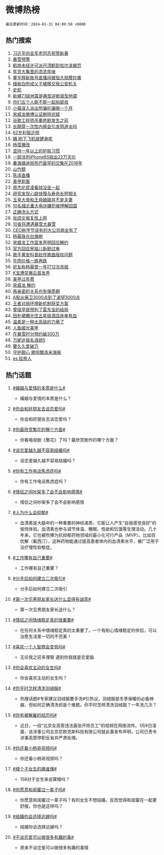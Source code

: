 # 微博热榜

`最后更新时间：2024-01-31 04:09:50 +0800`

## 热门搜索

1. [习近平向全军老同志祝贺新春](https://m.weibo.cn/search?containerid=100103type%3D1%26t%3D10%26q%3D%23%E4%B9%A0%E8%BF%91%E5%B9%B3%E5%90%91%E5%85%A8%E5%86%9B%E8%80%81%E5%90%8C%E5%BF%97%E7%A5%9D%E8%B4%BA%E6%96%B0%E6%98%A5%23&stream_entry_id=51&isnewpage=1&extparam=seat%3D1%26q%3D%2523%25E4%25B9%25A0%25E8%25BF%2591%25E5%25B9%25B3%25E5%2590%2591%25E5%2585%25A8%25E5%2586%259B%25E8%2580%2581%25E5%2590%258C%25E5%25BF%2597%25E7%25A5%259D%25E8%25B4%25BA%25E6%2596%25B0%25E6%2598%25A5%2523%26dgr%3D0%26cate%3D10103%26stream_entry_id%3D51%26filter_type%3Drealtimehot%26pos%3D0%26c_type%3D51%26display_time%3D1706645388%26pre_seqid%3D170664538885601406205)
1. [暴雪预警](https://m.weibo.cn/search?containerid=100103type%3D1%26t%3D10%26q%3D%E6%9A%B4%E9%9B%AA%E9%A2%84%E8%AD%A6&stream_entry_id=31&isnewpage=1&extparam=seat%3D1%26filter_type%3Drealtimehot%26lcate%3D5001%26stream_entry_id%3D31%26c_type%3D31%26q%3D%25E6%259A%25B4%25E9%259B%25AA%25E9%25A2%2584%25E8%25AD%25A6%26dgr%3D0%26cate%3D5001%26band_rank%3D1%26pos%3D0%26flag%3D2%26realpos%3D1%26display_time%3D1706645388%26pre_seqid%3D170664538885601406205)
1. [鹤岗未经许可派丹顶鹤到哈尔滨被罚](https://m.weibo.cn/search?containerid=100103type%3D1%26t%3D10%26q%3D%23%E9%B9%A4%E5%B2%97%E6%9C%AA%E7%BB%8F%E8%AE%B8%E5%8F%AF%E6%B4%BE%E4%B8%B9%E9%A1%B6%E9%B9%A4%E5%88%B0%E5%93%88%E5%B0%94%E6%BB%A8%E8%A2%AB%E7%BD%9A%23&stream_entry_id=31&isnewpage=1&extparam=seat%3D1%26filter_type%3Drealtimehot%26lcate%3D5001%26stream_entry_id%3D31%26c_type%3D31%26q%3D%2523%25E9%25B9%25A4%25E5%25B2%2597%25E6%259C%25AA%25E7%25BB%258F%25E8%25AE%25B8%25E5%258F%25AF%25E6%25B4%25BE%25E4%25B8%25B9%25E9%25A1%25B6%25E9%25B9%25A4%25E5%2588%25B0%25E5%2593%2588%25E5%25B0%2594%25E6%25BB%25A8%25E8%25A2%25AB%25E7%25BD%259A%2523%26dgr%3D0%26cate%3D5001%26band_rank%3D2%26pos%3D1%26flag%3D2%26realpos%3D2%26display_time%3D1706645388%26pre_seqid%3D170664538885601406205)
1. [年货大集里的浓浓年味](https://m.weibo.cn/search?containerid=100103type%3D1%26t%3D10%26q%3D%23%E5%B9%B4%E8%B4%A7%E5%A4%A7%E9%9B%86%E9%87%8C%E7%9A%84%E6%B5%93%E6%B5%93%E5%B9%B4%E5%91%B3%23&stream_entry_id=31&isnewpage=1&extparam=seat%3D1%26filter_type%3Drealtimehot%26lcate%3D5001%26stream_entry_id%3D31%26c_type%3D31%26q%3D%2523%25E5%25B9%25B4%25E8%25B4%25A7%25E5%25A4%25A7%25E9%259B%2586%25E9%2587%258C%25E7%259A%2584%25E6%25B5%2593%25E6%25B5%2593%25E5%25B9%25B4%25E5%2591%25B3%2523%26dgr%3D0%26cate%3D5001%26band_rank%3D3%26pos%3D2%26flag%3D0%26realpos%3D3%26display_time%3D1706645388%26pre_seqid%3D170664538885601406205)
1. [董宇辉新账号直播间被指大规模抄袭](https://m.weibo.cn/search?containerid=100103type%3D1%26t%3D10%26q%3D%23%E8%91%A3%E5%AE%87%E8%BE%89%E6%96%B0%E8%B4%A6%E5%8F%B7%E7%9B%B4%E6%92%AD%E9%97%B4%E8%A2%AB%E6%8C%87%E5%A4%A7%E8%A7%84%E6%A8%A1%E6%8A%84%E8%A2%AD%23&stream_entry_id=31&isnewpage=1&extparam=seat%3D1%26filter_type%3Drealtimehot%26lcate%3D5001%26stream_entry_id%3D31%26c_type%3D31%26q%3D%2523%25E8%2591%25A3%25E5%25AE%2587%25E8%25BE%2589%25E6%2596%25B0%25E8%25B4%25A6%25E5%258F%25B7%25E7%259B%25B4%25E6%2592%25AD%25E9%2597%25B4%25E8%25A2%25AB%25E6%258C%2587%25E5%25A4%25A7%25E8%25A7%2584%25E6%25A8%25A1%25E6%258A%2584%25E8%25A2%25AD%2523%26dgr%3D0%26cate%3D5001%26band_rank%3D4%26pos%3D3%26flag%3D2%26realpos%3D4%26display_time%3D1706645388%26pre_seqid%3D170664538885601406205)
1. [缅甸白所成父子被移交我公安机关](https://m.weibo.cn/search?containerid=100103type%3D1%26t%3D10%26q%3D%23%E7%BC%85%E7%94%B8%E7%99%BD%E6%89%80%E6%88%90%E7%88%B6%E5%AD%90%E8%A2%AB%E7%A7%BB%E4%BA%A4%E6%88%91%E5%85%AC%E5%AE%89%E6%9C%BA%E5%85%B3%23&stream_entry_id=31&isnewpage=1&extparam=seat%3D1%26filter_type%3Drealtimehot%26lcate%3D5001%26stream_entry_id%3D31%26c_type%3D31%26q%3D%2523%25E7%25BC%2585%25E7%2594%25B8%25E7%2599%25BD%25E6%2589%2580%25E6%2588%2590%25E7%2588%25B6%25E5%25AD%2590%25E8%25A2%25AB%25E7%25A7%25BB%25E4%25BA%25A4%25E6%2588%2591%25E5%2585%25AC%25E5%25AE%2589%25E6%259C%25BA%25E5%2585%25B3%2523%26dgr%3D0%26cate%3D5001%26band_rank%3D5%26pos%3D4%26flag%3D0%26realpos%3D5%26display_time%3D1706645388%26pre_seqid%3D170664538885601406205)
1. [史航](https://m.weibo.cn/search?containerid=100103type%3D1%26t%3D10%26q%3D%E5%8F%B2%E8%88%AA&stream_entry_id=31&isnewpage=1&extparam=seat%3D1%26filter_type%3Drealtimehot%26lcate%3D5001%26stream_entry_id%3D31%26c_type%3D31%26q%3D%25E5%258F%25B2%25E8%2588%25AA%26dgr%3D0%26cate%3D5001%26band_rank%3D6%26pos%3D5%26flag%3D2%26realpos%3D6%26display_time%3D1706645388%26pre_seqid%3D170664538885601406205)
1. [新疆7.1级地震是典型逆断层型地震](https://m.weibo.cn/search?containerid=100103type%3D1%26t%3D10%26q%3D%23%E6%96%B0%E7%96%867.1%E7%BA%A7%E5%9C%B0%E9%9C%87%E6%98%AF%E5%85%B8%E5%9E%8B%E9%80%86%E6%96%AD%E5%B1%82%E5%9E%8B%E5%9C%B0%E9%9C%87%23&stream_entry_id=31&isnewpage=1&extparam=seat%3D1%26filter_type%3Drealtimehot%26lcate%3D5001%26stream_entry_id%3D31%26c_type%3D31%26q%3D%2523%25E6%2596%25B0%25E7%2596%25867.1%25E7%25BA%25A7%25E5%259C%25B0%25E9%259C%2587%25E6%2598%25AF%25E5%2585%25B8%25E5%259E%258B%25E9%2580%2586%25E6%2596%25AD%25E5%25B1%2582%25E5%259E%258B%25E5%259C%25B0%25E9%259C%2587%2523%26dgr%3D0%26cate%3D5001%26band_rank%3D7%26pos%3D6%26flag%3D2%26realpos%3D7%26display_time%3D1706645388%26pre_seqid%3D170664538885601406205)
1. [你们五个人能不能一起拍部戏](https://m.weibo.cn/search?containerid=100103type%3D1%26t%3D10%26q%3D%E4%BD%A0%E4%BB%AC%E4%BA%94%E4%B8%AA%E4%BA%BA%E8%83%BD%E4%B8%8D%E8%83%BD%E4%B8%80%E8%B5%B7%E6%8B%8D%E9%83%A8%E6%88%8F&stream_entry_id=31&isnewpage=1&extparam=seat%3D1%26filter_type%3Drealtimehot%26lcate%3D5001%26stream_entry_id%3D31%26c_type%3D31%26q%3D%25E4%25BD%25A0%25E4%25BB%25AC%25E4%25BA%2594%25E4%25B8%25AA%25E4%25BA%25BA%25E8%2583%25BD%25E4%25B8%258D%25E8%2583%25BD%25E4%25B8%2580%25E8%25B5%25B7%25E6%258B%258D%25E9%2583%25A8%25E6%2588%258F%26dgr%3D0%26cate%3D5001%26band_rank%3D8%26pos%3D7%26flag%3D2%26realpos%3D8%26display_time%3D1706645388%26pre_seqid%3D170664538885601406205)
1. [小猫误入派出所骗吃骗喝一个月](https://m.weibo.cn/search?containerid=100103type%3D1%26t%3D10%26q%3D%23%E5%B0%8F%E7%8C%AB%E8%AF%AF%E5%85%A5%E6%B4%BE%E5%87%BA%E6%89%80%E9%AA%97%E5%90%83%E9%AA%97%E5%96%9D%E4%B8%80%E4%B8%AA%E6%9C%88%23&stream_entry_id=31&isnewpage=1&extparam=seat%3D1%26filter_type%3Drealtimehot%26lcate%3D5001%26stream_entry_id%3D31%26c_type%3D31%26q%3D%2523%25E5%25B0%258F%25E7%258C%25AB%25E8%25AF%25AF%25E5%2585%25A5%25E6%25B4%25BE%25E5%2587%25BA%25E6%2589%2580%25E9%25AA%2597%25E5%2590%2583%25E9%25AA%2597%25E5%2596%259D%25E4%25B8%2580%25E4%25B8%25AA%25E6%259C%2588%2523%26dgr%3D0%26cate%3D5001%26band_rank%3D9%26pos%3D8%26flag%3D32768%26realpos%3D9%26display_time%3D1706645388%26pre_seqid%3D170664538885601406205)
1. [宋威龙微博认证删除欢娱](https://m.weibo.cn/search?containerid=100103type%3D1%26t%3D10%26q%3D%23%E5%AE%8B%E5%A8%81%E9%BE%99%E5%BE%AE%E5%8D%9A%E8%AE%A4%E8%AF%81%E5%88%A0%E9%99%A4%E6%AC%A2%E5%A8%B1%23&stream_entry_id=31&isnewpage=1&extparam=seat%3D1%26filter_type%3Drealtimehot%26lcate%3D5001%26stream_entry_id%3D31%26c_type%3D31%26q%3D%2523%25E5%25AE%258B%25E5%25A8%2581%25E9%25BE%2599%25E5%25BE%25AE%25E5%258D%259A%25E8%25AE%25A4%25E8%25AF%2581%25E5%2588%25A0%25E9%2599%25A4%25E6%25AC%25A2%25E5%25A8%25B1%2523%26dgr%3D0%26cate%3D5001%26band_rank%3D10%26pos%3D9%26flag%3D2%26realpos%3D10%26display_time%3D1706645388%26pre_seqid%3D170664538885601406205)
1. [谷歌工程师杀妻悲剧发生之前](https://m.weibo.cn/search?containerid=100103type%3D1%26t%3D10%26q%3D%23%E8%B0%B7%E6%AD%8C%E5%B7%A5%E7%A8%8B%E5%B8%88%E6%9D%80%E5%A6%BB%E6%82%B2%E5%89%A7%E5%8F%91%E7%94%9F%E4%B9%8B%E5%89%8D%23&stream_entry_id=31&isnewpage=1&extparam=seat%3D1%26filter_type%3Drealtimehot%26lcate%3D5001%26stream_entry_id%3D31%26c_type%3D31%26q%3D%2523%25E8%25B0%25B7%25E6%25AD%258C%25E5%25B7%25A5%25E7%25A8%258B%25E5%25B8%2588%25E6%259D%2580%25E5%25A6%25BB%25E6%2582%25B2%25E5%2589%25A7%25E5%258F%2591%25E7%2594%259F%25E4%25B9%258B%25E5%2589%258D%2523%26dgr%3D0%26cate%3D5001%26band_rank%3D11%26pos%3D10%26flag%3D2%26realpos%3D11%26display_time%3D1706645388%26pre_seqid%3D170664538885601406205)
1. [长期穿一次性内裤会引发阴道炎吗](https://m.weibo.cn/search?containerid=100103type%3D1%26t%3D10%26q%3D%23%E9%95%BF%E6%9C%9F%E7%A9%BF%E4%B8%80%E6%AC%A1%E6%80%A7%E5%86%85%E8%A3%A4%E4%BC%9A%E5%BC%95%E5%8F%91%E9%98%B4%E9%81%93%E7%82%8E%E5%90%97%23&stream_entry_id=31&isnewpage=1&extparam=seat%3D1%26filter_type%3Drealtimehot%26lcate%3D5001%26stream_entry_id%3D31%26c_type%3D31%26q%3D%2523%25E9%2595%25BF%25E6%259C%259F%25E7%25A9%25BF%25E4%25B8%2580%25E6%25AC%25A1%25E6%2580%25A7%25E5%2586%2585%25E8%25A3%25A4%25E4%25BC%259A%25E5%25BC%2595%25E5%258F%2591%25E9%2598%25B4%25E9%2581%2593%25E7%2582%258E%25E5%2590%2597%2523%26dgr%3D0%26cate%3D5001%26band_rank%3D12%26pos%3D11%26flag%3D2%26realpos%3D12%26display_time%3D1706645388%26pre_seqid%3D170664538885601406205)
1. [62岁利智近照](https://m.weibo.cn/search?containerid=100103type%3D1%26t%3D10%26q%3D%2362%E5%B2%81%E5%88%A9%E6%99%BA%E8%BF%91%E7%85%A7%23&stream_entry_id=31&isnewpage=1&extparam=seat%3D1%26filter_type%3Drealtimehot%26lcate%3D5001%26stream_entry_id%3D31%26c_type%3D31%26q%3D%252362%25E5%25B2%2581%25E5%2588%25A9%25E6%2599%25BA%25E8%25BF%2591%25E7%2585%25A7%2523%26dgr%3D0%26cate%3D5001%26band_rank%3D13%26pos%3D12%26flag%3D2%26realpos%3D13%26display_time%3D1706645388%26pre_seqid%3D170664538885601406205)
1. [姨 刚下飞机就健身呢](https://m.weibo.cn/search?containerid=100103type%3D1%26t%3D10%26q%3D%E5%A7%A8+%E5%88%9A%E4%B8%8B%E9%A3%9E%E6%9C%BA%E5%B0%B1%E5%81%A5%E8%BA%AB%E5%91%A2&stream_entry_id=31&isnewpage=1&extparam=seat%3D1%26filter_type%3Drealtimehot%26lcate%3D5001%26stream_entry_id%3D31%26c_type%3D31%26q%3D%25E5%25A7%25A8%2520%25E5%2588%259A%25E4%25B8%258B%25E9%25A3%259E%25E6%259C%25BA%25E5%25B0%25B1%25E5%2581%25A5%25E8%25BA%25AB%25E5%2591%25A2%26dgr%3D0%26cate%3D5001%26band_rank%3D14%26pos%3D13%26flag%3D2%26realpos%3D14%26display_time%3D1706645388%26pre_seqid%3D170664538885601406205)
1. [杨雪爆改](https://m.weibo.cn/search?containerid=100103type%3D1%26t%3D10%26q%3D%23%E6%9D%A8%E9%9B%AA%E7%88%86%E6%94%B9%23&stream_entry_id=31&isnewpage=1&extparam=seat%3D1%26filter_type%3Drealtimehot%26lcate%3D5001%26stream_entry_id%3D31%26c_type%3D31%26q%3D%2523%25E6%259D%25A8%25E9%259B%25AA%25E7%2588%2586%25E6%2594%25B9%2523%26dgr%3D0%26cate%3D5001%26band_rank%3D15%26pos%3D14%26flag%3D2%26realpos%3D15%26display_time%3D1706645388%26pre_seqid%3D170664538885601406205)
1. [坚持一年以上的护肤习惯](https://m.weibo.cn/search?containerid=100103type%3D1%26t%3D10%26q%3D%23%E5%9D%9A%E6%8C%81%E4%B8%80%E5%B9%B4%E4%BB%A5%E4%B8%8A%E7%9A%84%E6%8A%A4%E8%82%A4%E4%B9%A0%E6%83%AF%23&stream_entry_id=31&isnewpage=1&extparam=seat%3D1%26filter_type%3Drealtimehot%26lcate%3D5001%26stream_entry_id%3D31%26c_type%3D31%26q%3D%2523%25E5%259D%259A%25E6%258C%2581%25E4%25B8%2580%25E5%25B9%25B4%25E4%25BB%25A5%25E4%25B8%258A%25E7%259A%2584%25E6%258A%25A4%25E8%2582%25A4%25E4%25B9%25A0%25E6%2583%25AF%2523%26dgr%3D0%26cate%3D5001%26band_rank%3D16%26pos%3D15%26flag%3D2%26realpos%3D16%26display_time%3D1706645388%26pre_seqid%3D170664538885601406205)
1. [一部涉刑iPhone6S拍出22万天价](https://m.weibo.cn/search?containerid=100103type%3D1%26t%3D10%26q%3D%23%E4%B8%80%E9%83%A8%E6%B6%89%E5%88%91iPhone6S%E6%8B%8D%E5%87%BA22%E4%B8%87%E5%A4%A9%E4%BB%B7%23&stream_entry_id=31&isnewpage=1&extparam=seat%3D1%26filter_type%3Drealtimehot%26lcate%3D5001%26stream_entry_id%3D31%26c_type%3D31%26q%3D%2523%25E4%25B8%2580%25E9%2583%25A8%25E6%25B6%2589%25E5%2588%2591iPhone6S%25E6%258B%258D%25E5%2587%25BA22%25E4%25B8%2587%25E5%25A4%25A9%25E4%25BB%25B7%2523%26dgr%3D0%26cate%3D5001%26band_rank%3D17%26pos%3D16%26flag%3D0%26realpos%3D17%26display_time%3D1706645388%26pre_seqid%3D170664538885601406205)
1. [秦海璐迪丽热巴最早的交集在2018年](https://m.weibo.cn/search?containerid=100103type%3D1%26t%3D10%26q%3D%23%E7%A7%A6%E6%B5%B7%E7%92%90%E8%BF%AA%E4%B8%BD%E7%83%AD%E5%B7%B4%E6%9C%80%E6%97%A9%E7%9A%84%E4%BA%A4%E9%9B%86%E5%9C%A82018%E5%B9%B4%23&stream_entry_id=31&isnewpage=1&extparam=seat%3D1%26filter_type%3Drealtimehot%26lcate%3D5001%26stream_entry_id%3D31%26c_type%3D31%26q%3D%2523%25E7%25A7%25A6%25E6%25B5%25B7%25E7%2592%2590%25E8%25BF%25AA%25E4%25B8%25BD%25E7%2583%25AD%25E5%25B7%25B4%25E6%259C%2580%25E6%2597%25A9%25E7%259A%2584%25E4%25BA%25A4%25E9%259B%2586%25E5%259C%25A82018%25E5%25B9%25B4%2523%26dgr%3D0%26cate%3D5001%26band_rank%3D18%26pos%3D17%26flag%3D0%26realpos%3D18%26display_time%3D1706645388%26pre_seqid%3D170664538885601406205)
1. [山竹醇](https://m.weibo.cn/search?containerid=100103type%3D1%26t%3D10%26q%3D%E5%B1%B1%E7%AB%B9%E9%86%87&stream_entry_id=31&isnewpage=1&extparam=seat%3D1%26filter_type%3Drealtimehot%26lcate%3D5001%26stream_entry_id%3D31%26c_type%3D31%26q%3D%25E5%25B1%25B1%25E7%25AB%25B9%25E9%2586%2587%26dgr%3D0%26cate%3D5001%26band_rank%3D19%26pos%3D18%26flag%3D0%26realpos%3D19%26display_time%3D1706645388%26pre_seqid%3D170664538885601406205)
1. [陈泽直播](https://m.weibo.cn/search?containerid=100103type%3D1%26t%3D10%26q%3D%E9%99%88%E6%B3%BD%E7%9B%B4%E6%92%AD&stream_entry_id=31&isnewpage=1&extparam=seat%3D1%26filter_type%3Drealtimehot%26lcate%3D5001%26stream_entry_id%3D31%26c_type%3D31%26q%3D%25E9%2599%2588%25E6%25B3%25BD%25E7%259B%25B4%25E6%2592%25AD%26dgr%3D0%26cate%3D5001%26band_rank%3D20%26pos%3D19%26flag%3D0%26realpos%3D20%26display_time%3D1706645388%26pre_seqid%3D170664538885601406205)
1. [美甲刺客](https://m.weibo.cn/search?containerid=100103type%3D1%26t%3D10%26q%3D%E7%BE%8E%E7%94%B2%E5%88%BA%E5%AE%A2&stream_entry_id=31&isnewpage=1&extparam=seat%3D1%26filter_type%3Drealtimehot%26lcate%3D5001%26stream_entry_id%3D31%26c_type%3D31%26q%3D%25E7%25BE%258E%25E7%2594%25B2%25E5%2588%25BA%25E5%25AE%25A2%26dgr%3D0%26cate%3D5001%26band_rank%3D21%26pos%3D20%26flag%3D0%26realpos%3D21%26display_time%3D1706645388%26pre_seqid%3D170664538885601406205)
1. [周杰伦昆凌看球没坐一起](https://m.weibo.cn/search?containerid=100103type%3D1%26t%3D10%26q%3D%23%E5%91%A8%E6%9D%B0%E4%BC%A6%E6%98%86%E5%87%8C%E7%9C%8B%E7%90%83%E6%B2%A1%E5%9D%90%E4%B8%80%E8%B5%B7%23&stream_entry_id=31&isnewpage=1&extparam=seat%3D1%26filter_type%3Drealtimehot%26lcate%3D5001%26stream_entry_id%3D31%26c_type%3D31%26q%3D%2523%25E5%2591%25A8%25E6%259D%25B0%25E4%25BC%25A6%25E6%2598%2586%25E5%2587%258C%25E7%259C%258B%25E7%2590%2583%25E6%25B2%25A1%25E5%259D%2590%25E4%25B8%2580%25E8%25B5%25B7%2523%26dgr%3D0%26cate%3D5001%26band_rank%3D22%26pos%3D21%26flag%3D2%26realpos%3D22%26display_time%3D1706645388%26pre_seqid%3D170664538885601406205)
1. [研究发现心跳快慢与寿命长短相关](https://m.weibo.cn/search?containerid=100103type%3D1%26t%3D10%26q%3D%23%E7%A0%94%E7%A9%B6%E5%8F%91%E7%8E%B0%E5%BF%83%E8%B7%B3%E5%BF%AB%E6%85%A2%E4%B8%8E%E5%AF%BF%E5%91%BD%E9%95%BF%E7%9F%AD%E7%9B%B8%E5%85%B3%23&stream_entry_id=31&isnewpage=1&extparam=seat%3D1%26filter_type%3Drealtimehot%26lcate%3D5001%26stream_entry_id%3D31%26c_type%3D31%26q%3D%2523%25E7%25A0%2594%25E7%25A9%25B6%25E5%258F%2591%25E7%258E%25B0%25E5%25BF%2583%25E8%25B7%25B3%25E5%25BF%25AB%25E6%2585%25A2%25E4%25B8%258E%25E5%25AF%25BF%25E5%2591%25BD%25E9%2595%25BF%25E7%259F%25AD%25E7%259B%25B8%25E5%2585%25B3%2523%26dgr%3D0%26cate%3D5001%26band_rank%3D23%26pos%3D22%26flag%3D0%26realpos%3D23%26display_time%3D1706645388%26pre_seqid%3D170664538885601406205)
1. [玉皇大帝和王母娘娘并不是夫妻](https://m.weibo.cn/search?containerid=100103type%3D1%26t%3D10%26q%3D%E7%8E%89%E7%9A%87%E5%A4%A7%E5%B8%9D%E5%92%8C%E7%8E%8B%E6%AF%8D%E5%A8%98%E5%A8%98%E5%B9%B6%E4%B8%8D%E6%98%AF%E5%A4%AB%E5%A6%BB&stream_entry_id=31&isnewpage=1&extparam=seat%3D1%26filter_type%3Drealtimehot%26lcate%3D5001%26stream_entry_id%3D31%26c_type%3D31%26q%3D%25E7%258E%2589%25E7%259A%2587%25E5%25A4%25A7%25E5%25B8%259D%25E5%2592%258C%25E7%258E%258B%25E6%25AF%258D%25E5%25A8%2598%25E5%25A8%2598%25E5%25B9%25B6%25E4%25B8%258D%25E6%2598%25AF%25E5%25A4%25AB%25E5%25A6%25BB%26dgr%3D0%26cate%3D5001%26band_rank%3D24%26pos%3D23%26flag%3D0%26realpos%3D24%26display_time%3D1706645388%26pre_seqid%3D170664538885601406205)
1. [10名缅北重大电诈嫌犯被押解回国](https://m.weibo.cn/search?containerid=100103type%3D1%26t%3D10%26q%3D%2310%E5%90%8D%E7%BC%85%E5%8C%97%E9%87%8D%E5%A4%A7%E7%94%B5%E8%AF%88%E5%AB%8C%E7%8A%AF%E8%A2%AB%E6%8A%BC%E8%A7%A3%E5%9B%9E%E5%9B%BD%23&stream_entry_id=31&isnewpage=1&extparam=seat%3D1%26filter_type%3Drealtimehot%26lcate%3D5001%26stream_entry_id%3D31%26c_type%3D31%26q%3D%252310%25E5%2590%258D%25E7%25BC%2585%25E5%258C%2597%25E9%2587%258D%25E5%25A4%25A7%25E7%2594%25B5%25E8%25AF%2588%25E5%25AB%258C%25E7%258A%25AF%25E8%25A2%25AB%25E6%258A%25BC%25E8%25A7%25A3%25E5%259B%259E%25E5%259B%25BD%2523%26dgr%3D0%26cate%3D5001%26band_rank%3D25%26pos%3D24%26flag%3D0%26realpos%3D25%26display_time%3D1706645388%26pre_seqid%3D170664538885601406205)
1. [正确洗头方式](https://m.weibo.cn/search?containerid=100103type%3D1%26t%3D10%26q%3D%23%E6%AD%A3%E7%A1%AE%E6%B4%97%E5%A4%B4%E6%96%B9%E5%BC%8F%23&stream_entry_id=31&isnewpage=1&extparam=seat%3D1%26filter_type%3Drealtimehot%26lcate%3D5001%26stream_entry_id%3D31%26c_type%3D31%26q%3D%2523%25E6%25AD%25A3%25E7%25A1%25AE%25E6%25B4%2597%25E5%25A4%25B4%25E6%2596%25B9%25E5%25BC%258F%2523%26dgr%3D0%26cate%3D5001%26band_rank%3D26%26pos%3D25%26flag%3D0%26realpos%3D26%26display_time%3D1706645388%26pre_seqid%3D170664538885601406205)
1. [张颂文报复性上网](https://m.weibo.cn/search?containerid=100103type%3D1%26t%3D10%26q%3D%E5%BC%A0%E9%A2%82%E6%96%87%E6%8A%A5%E5%A4%8D%E6%80%A7%E4%B8%8A%E7%BD%91&stream_entry_id=31&isnewpage=1&extparam=seat%3D1%26filter_type%3Drealtimehot%26lcate%3D5001%26stream_entry_id%3D31%26c_type%3D31%26q%3D%25E5%25BC%25A0%25E9%25A2%2582%25E6%2596%2587%25E6%258A%25A5%25E5%25A4%258D%25E6%2580%25A7%25E4%25B8%258A%25E7%25BD%2591%26dgr%3D0%26cate%3D5001%26band_rank%3D27%26pos%3D26%26flag%3D0%26realpos%3D27%26display_time%3D1706645388%26pre_seqid%3D170664538885601406205)
1. [10省将遭遇暴雪大暴雪](https://m.weibo.cn/search?containerid=100103type%3D1%26t%3D10%26q%3D%2310%E7%9C%81%E5%B0%86%E9%81%AD%E9%81%87%E6%9A%B4%E9%9B%AA%E5%A4%A7%E6%9A%B4%E9%9B%AA%23&stream_entry_id=31&isnewpage=1&extparam=seat%3D1%26filter_type%3Drealtimehot%26lcate%3D5001%26stream_entry_id%3D31%26c_type%3D31%26q%3D%252310%25E7%259C%2581%25E5%25B0%2586%25E9%2581%25AD%25E9%2581%2587%25E6%259A%25B4%25E9%259B%25AA%25E5%25A4%25A7%25E6%259A%25B4%25E9%259B%25AA%2523%26dgr%3D0%26cate%3D5001%26band_rank%3D28%26pos%3D27%26flag%3D0%26realpos%3D28%26display_time%3D1706645388%26pre_seqid%3D170664538885601406205)
1. [CEO称字节该有的大公司病全有了](https://m.weibo.cn/search?containerid=100103type%3D1%26t%3D10%26q%3D%23CEO%E7%A7%B0%E5%AD%97%E8%8A%82%E8%AF%A5%E6%9C%89%E7%9A%84%E5%A4%A7%E5%85%AC%E5%8F%B8%E7%97%85%E5%85%A8%E6%9C%89%E4%BA%86%23&stream_entry_id=31&isnewpage=1&extparam=seat%3D1%26filter_type%3Drealtimehot%26lcate%3D5001%26stream_entry_id%3D31%26c_type%3D31%26q%3D%2523CEO%25E7%25A7%25B0%25E5%25AD%2597%25E8%258A%2582%25E8%25AF%25A5%25E6%259C%2589%25E7%259A%2584%25E5%25A4%25A7%25E5%2585%25AC%25E5%258F%25B8%25E7%2597%2585%25E5%2585%25A8%25E6%259C%2589%25E4%25BA%2586%2523%26dgr%3D0%26cate%3D5001%26band_rank%3D29%26pos%3D28%26flag%3D0%26realpos%3D29%26display_time%3D1706645388%26pre_seqid%3D170664538885601406205)
1. [杨幂珠光白旗袍](https://m.weibo.cn/search?containerid=100103type%3D1%26t%3D10%26q%3D%23%E6%9D%A8%E5%B9%82%E7%8F%A0%E5%85%89%E7%99%BD%E6%97%97%E8%A2%8D%23&stream_entry_id=31&isnewpage=1&extparam=seat%3D1%26filter_type%3Drealtimehot%26lcate%3D5001%26stream_entry_id%3D31%26c_type%3D31%26q%3D%2523%25E6%259D%25A8%25E5%25B9%2582%25E7%258F%25A0%25E5%2585%2589%25E7%2599%25BD%25E6%2597%2597%25E8%25A2%258D%2523%26dgr%3D0%26cate%3D5001%26band_rank%3D30%26pos%3D29%26flag%3D0%26realpos%3D30%26display_time%3D1706645388%26pre_seqid%3D170664538885601406205)
1. [宋威龙工作室发声明回应解约](https://m.weibo.cn/search?containerid=100103type%3D1%26t%3D10%26q%3D%23%E5%AE%8B%E5%A8%81%E9%BE%99%E5%B7%A5%E4%BD%9C%E5%AE%A4%E5%8F%91%E5%A3%B0%E6%98%8E%E5%9B%9E%E5%BA%94%E8%A7%A3%E7%BA%A6%23&stream_entry_id=31&isnewpage=1&extparam=seat%3D1%26filter_type%3Drealtimehot%26lcate%3D5001%26stream_entry_id%3D31%26c_type%3D31%26q%3D%2523%25E5%25AE%258B%25E5%25A8%2581%25E9%25BE%2599%25E5%25B7%25A5%25E4%25BD%259C%25E5%25AE%25A4%25E5%258F%2591%25E5%25A3%25B0%25E6%2598%258E%25E5%259B%259E%25E5%25BA%2594%25E8%25A7%25A3%25E7%25BA%25A6%2523%26dgr%3D0%26cate%3D5001%26band_rank%3D31%26pos%3D30%26flag%3D0%26realpos%3D31%26display_time%3D1706645388%26pre_seqid%3D170664538885601406205)
1. [官方回应宋祖儿新剧过审](https://m.weibo.cn/search?containerid=100103type%3D1%26t%3D10%26q%3D%23%E5%AE%98%E6%96%B9%E5%9B%9E%E5%BA%94%E5%AE%8B%E7%A5%96%E5%84%BF%E6%96%B0%E5%89%A7%E8%BF%87%E5%AE%A1%23&stream_entry_id=31&isnewpage=1&extparam=seat%3D1%26filter_type%3Drealtimehot%26lcate%3D5001%26stream_entry_id%3D31%26c_type%3D31%26q%3D%2523%25E5%25AE%2598%25E6%2596%25B9%25E5%259B%259E%25E5%25BA%2594%25E5%25AE%258B%25E7%25A5%2596%25E5%2584%25BF%25E6%2596%25B0%25E5%2589%25A7%25E8%25BF%2587%25E5%25AE%25A1%2523%26dgr%3D0%26cate%3D5001%26band_rank%3D32%26pos%3D31%26flag%3D0%26realpos%3D32%26display_time%3D1706645388%26pre_seqid%3D170664538885601406205)
1. [歌手黄安科普赵传歌曲版权问题](https://m.weibo.cn/search?containerid=100103type%3D1%26t%3D10%26q%3D%23%E6%AD%8C%E6%89%8B%E9%BB%84%E5%AE%89%E7%A7%91%E6%99%AE%E8%B5%B5%E4%BC%A0%E6%AD%8C%E6%9B%B2%E7%89%88%E6%9D%83%E9%97%AE%E9%A2%98%23&stream_entry_id=31&isnewpage=1&extparam=seat%3D1%26filter_type%3Drealtimehot%26lcate%3D5001%26stream_entry_id%3D31%26c_type%3D31%26q%3D%2523%25E6%25AD%258C%25E6%2589%258B%25E9%25BB%2584%25E5%25AE%2589%25E7%25A7%2591%25E6%2599%25AE%25E8%25B5%25B5%25E4%25BC%25A0%25E6%25AD%258C%25E6%259B%25B2%25E7%2589%2588%25E6%259D%2583%25E9%2597%25AE%25E9%25A2%2598%2523%26dgr%3D0%26cate%3D5001%26band_rank%3D33%26pos%3D32%26flag%3D0%26realpos%3D33%26display_time%3D1706645388%26pre_seqid%3D170664538885601406205)
1. [牛肉价格一跌再跌](https://m.weibo.cn/search?containerid=100103type%3D1%26t%3D10%26q%3D%23%E7%89%9B%E8%82%89%E4%BB%B7%E6%A0%BC%E4%B8%80%E8%B7%8C%E5%86%8D%E8%B7%8C%23&stream_entry_id=31&isnewpage=1&extparam=seat%3D1%26filter_type%3Drealtimehot%26lcate%3D5001%26stream_entry_id%3D31%26c_type%3D31%26q%3D%2523%25E7%2589%259B%25E8%2582%2589%25E4%25BB%25B7%25E6%25A0%25BC%25E4%25B8%2580%25E8%25B7%258C%25E5%2586%258D%25E8%25B7%258C%2523%26dgr%3D0%26cate%3D5001%26band_rank%3D34%26pos%3D33%26flag%3D0%26realpos%3D34%26display_time%3D1706645388%26pre_seqid%3D170664538885601406205)
1. [好友称杨幂曾一年打12次吊瓶](https://m.weibo.cn/search?containerid=100103type%3D1%26t%3D10%26q%3D%E5%A5%BD%E5%8F%8B%E7%A7%B0%E6%9D%A8%E5%B9%82%E6%9B%BE%E4%B8%80%E5%B9%B4%E6%89%9312%E6%AC%A1%E5%90%8A%E7%93%B6&stream_entry_id=31&isnewpage=1&extparam=seat%3D1%26filter_type%3Drealtimehot%26lcate%3D5001%26stream_entry_id%3D31%26c_type%3D31%26q%3D%25E5%25A5%25BD%25E5%258F%258B%25E7%25A7%25B0%25E6%259D%25A8%25E5%25B9%2582%25E6%259B%25BE%25E4%25B8%2580%25E5%25B9%25B4%25E6%2589%259312%25E6%25AC%25A1%25E5%2590%258A%25E7%2593%25B6%26dgr%3D0%26cate%3D5001%26band_rank%3D35%26pos%3D34%26flag%3D0%26realpos%3D35%26display_time%3D1706645388%26pre_seqid%3D170664538885601406205)
1. [K宝遭禁赛后首发声](https://m.weibo.cn/search?containerid=100103type%3D1%26t%3D10%26q%3DK%E5%AE%9D%E9%81%AD%E7%A6%81%E8%B5%9B%E5%90%8E%E9%A6%96%E5%8F%91%E5%A3%B0&stream_entry_id=31&isnewpage=1&extparam=seat%3D1%26filter_type%3Drealtimehot%26lcate%3D5001%26stream_entry_id%3D31%26c_type%3D31%26q%3DK%25E5%25AE%259D%25E9%2581%25AD%25E7%25A6%2581%25E8%25B5%259B%25E5%2590%258E%25E9%25A6%2596%25E5%258F%2591%25E5%25A3%25B0%26dgr%3D0%26cate%3D5001%26band_rank%3D36%26pos%3D35%26flag%3D0%26realpos%3D36%26display_time%3D1706645388%26pre_seqid%3D170664538885601406205)
1. [美甲过年费](https://m.weibo.cn/search?containerid=100103type%3D1%26t%3D10%26q%3D%E7%BE%8E%E7%94%B2%E8%BF%87%E5%B9%B4%E8%B4%B9&stream_entry_id=31&isnewpage=1&extparam=seat%3D1%26filter_type%3Drealtimehot%26lcate%3D5001%26stream_entry_id%3D31%26c_type%3D31%26q%3D%25E7%25BE%258E%25E7%2594%25B2%25E8%25BF%2587%25E5%25B9%25B4%25E8%25B4%25B9%26dgr%3D0%26cate%3D5001%26band_rank%3D37%26pos%3D36%26flag%3D0%26realpos%3D37%26display_time%3D1706645388%26pre_seqid%3D170664538885601406205)
1. [宋威龙 解约](https://m.weibo.cn/search?containerid=100103type%3D1%26t%3D10%26q%3D%E5%AE%8B%E5%A8%81%E9%BE%99+%E8%A7%A3%E7%BA%A6&stream_entry_id=31&isnewpage=1&extparam=seat%3D1%26filter_type%3Drealtimehot%26lcate%3D5001%26stream_entry_id%3D31%26c_type%3D31%26q%3D%25E5%25AE%258B%25E5%25A8%2581%25E9%25BE%2599%2520%25E8%25A7%25A3%25E7%25BA%25A6%26dgr%3D0%26cate%3D5001%26band_rank%3D38%26pos%3D37%26flag%3D0%26realpos%3D38%26display_time%3D1706645388%26pre_seqid%3D170664538885601406205)
1. [再亲密的关系也有保质期](https://m.weibo.cn/search?containerid=100103type%3D1%26t%3D10%26q%3D%23%E5%86%8D%E4%BA%B2%E5%AF%86%E7%9A%84%E5%85%B3%E7%B3%BB%E4%B9%9F%E6%9C%89%E4%BF%9D%E8%B4%A8%E6%9C%9F%23&stream_entry_id=31&isnewpage=1&extparam=seat%3D1%26filter_type%3Drealtimehot%26lcate%3D5001%26stream_entry_id%3D31%26c_type%3D31%26q%3D%2523%25E5%2586%258D%25E4%25BA%25B2%25E5%25AF%2586%25E7%259A%2584%25E5%2585%25B3%25E7%25B3%25BB%25E4%25B9%259F%25E6%259C%2589%25E4%25BF%259D%25E8%25B4%25A8%25E6%259C%259F%2523%26dgr%3D0%26cate%3D5001%26band_rank%3D39%26pos%3D38%26flag%3D0%26realpos%3D39%26display_time%3D1706645388%26pre_seqid%3D170664538885601406205)
1. [A股从保卫3000点到了渴望3000点](https://m.weibo.cn/search?containerid=100103type%3D1%26t%3D10%26q%3D%23A%E8%82%A1%E4%BB%8E%E4%BF%9D%E5%8D%AB3000%E7%82%B9%E5%88%B0%E4%BA%86%E6%B8%B4%E6%9C%9B3000%E7%82%B9%23&stream_entry_id=31&isnewpage=1&extparam=seat%3D1%26filter_type%3Drealtimehot%26lcate%3D5001%26stream_entry_id%3D31%26c_type%3D31%26q%3D%2523A%25E8%2582%25A1%25E4%25BB%258E%25E4%25BF%259D%25E5%258D%25AB3000%25E7%2582%25B9%25E5%2588%25B0%25E4%25BA%2586%25E6%25B8%25B4%25E6%259C%259B3000%25E7%2582%25B9%2523%26dgr%3D0%26cate%3D5001%26band_rank%3D40%26pos%3D39%26flag%3D0%26realpos%3D40%26display_time%3D1706645388%26pre_seqid%3D170664538885601406205)
1. [王者对局环境新机制获奖方案](https://m.weibo.cn/search?containerid=100103type%3D1%26t%3D10%26q%3D%23%E7%8E%8B%E8%80%85%E5%AF%B9%E5%B1%80%E7%8E%AF%E5%A2%83%E6%96%B0%E6%9C%BA%E5%88%B6%E8%8E%B7%E5%A5%96%E6%96%B9%E6%A1%88%23&stream_entry_id=31&isnewpage=1&extparam=seat%3D1%26filter_type%3Drealtimehot%26lcate%3D5001%26stream_entry_id%3D31%26c_type%3D31%26q%3D%2523%25E7%258E%258B%25E8%2580%2585%25E5%25AF%25B9%25E5%25B1%2580%25E7%258E%25AF%25E5%25A2%2583%25E6%2596%25B0%25E6%259C%25BA%25E5%2588%25B6%25E8%258E%25B7%25E5%25A5%2596%25E6%2596%25B9%25E6%25A1%2588%2523%26dgr%3D0%26cate%3D5001%26band_rank%3D41%26pos%3D40%26flag%3D0%26realpos%3D41%26display_time%3D1706645388%26pre_seqid%3D170664538885601406205)
1. [童瑶早就预判了雷东宝的结局](https://m.weibo.cn/search?containerid=100103type%3D1%26t%3D10%26q%3D%E7%AB%A5%E7%91%B6%E6%97%A9%E5%B0%B1%E9%A2%84%E5%88%A4%E4%BA%86%E9%9B%B7%E4%B8%9C%E5%AE%9D%E7%9A%84%E7%BB%93%E5%B1%80&stream_entry_id=31&isnewpage=1&extparam=seat%3D1%26filter_type%3Drealtimehot%26lcate%3D5001%26stream_entry_id%3D31%26c_type%3D31%26q%3D%25E7%25AB%25A5%25E7%2591%25B6%25E6%2597%25A9%25E5%25B0%25B1%25E9%25A2%2584%25E5%2588%25A4%25E4%25BA%2586%25E9%259B%25B7%25E4%25B8%259C%25E5%25AE%259D%25E7%259A%2584%25E7%25BB%2593%25E5%25B1%2580%26dgr%3D0%26cate%3D5001%26band_rank%3D42%26pos%3D41%26flag%3D0%26realpos%3D42%26display_time%3D1706645388%26pre_seqid%3D170664538885601406205)
1. [田朴珺曝光住五星级酒店床单有血](https://m.weibo.cn/search?containerid=100103type%3D1%26t%3D10%26q%3D%23%E7%94%B0%E6%9C%B4%E7%8F%BA%E6%9B%9D%E5%85%89%E4%BD%8F%E4%BA%94%E6%98%9F%E7%BA%A7%E9%85%92%E5%BA%97%E5%BA%8A%E5%8D%95%E6%9C%89%E8%A1%80%23&stream_entry_id=31&isnewpage=1&extparam=seat%3D1%26filter_type%3Drealtimehot%26lcate%3D5001%26stream_entry_id%3D31%26c_type%3D31%26q%3D%2523%25E7%2594%25B0%25E6%259C%25B4%25E7%258F%25BA%25E6%259B%259D%25E5%2585%2589%25E4%25BD%258F%25E4%25BA%2594%25E6%2598%259F%25E7%25BA%25A7%25E9%2585%2592%25E5%25BA%2597%25E5%25BA%258A%25E5%258D%2595%25E6%259C%2589%25E8%25A1%2580%2523%26dgr%3D0%26cate%3D5001%26band_rank%3D43%26pos%3D42%26flag%3D0%26realpos%3D43%26display_time%3D1706645388%26pre_seqid%3D170664538885601406205)
1. [温柔是一种太高级的力量了](https://m.weibo.cn/search?containerid=100103type%3D1%26t%3D10%26q%3D%23%E6%B8%A9%E6%9F%94%E6%98%AF%E4%B8%80%E7%A7%8D%E5%A4%AA%E9%AB%98%E7%BA%A7%E7%9A%84%E5%8A%9B%E9%87%8F%E4%BA%86%23&stream_entry_id=31&isnewpage=1&extparam=seat%3D1%26filter_type%3Drealtimehot%26lcate%3D5001%26stream_entry_id%3D31%26c_type%3D31%26q%3D%2523%25E6%25B8%25A9%25E6%259F%2594%25E6%2598%25AF%25E4%25B8%2580%25E7%25A7%258D%25E5%25A4%25AA%25E9%25AB%2598%25E7%25BA%25A7%25E7%259A%2584%25E5%258A%259B%25E9%2587%258F%25E4%25BA%2586%2523%26dgr%3D0%26cate%3D5001%26band_rank%3D44%26pos%3D43%26flag%3D0%26realpos%3D44%26display_time%3D1706645388%26pre_seqid%3D170664538885601406205)
1. [人鱼姬光美甲](https://m.weibo.cn/search?containerid=100103type%3D1%26t%3D10%26q%3D%E4%BA%BA%E9%B1%BC%E5%A7%AC%E5%85%89%E7%BE%8E%E7%94%B2&stream_entry_id=31&isnewpage=1&extparam=seat%3D1%26filter_type%3Drealtimehot%26lcate%3D5001%26stream_entry_id%3D31%26c_type%3D31%26q%3D%25E4%25BA%25BA%25E9%25B1%25BC%25E5%25A7%25AC%25E5%2585%2589%25E7%25BE%258E%25E7%2594%25B2%26dgr%3D0%26cate%3D5001%26band_rank%3D45%26pos%3D44%26flag%3D0%26realpos%3D45%26display_time%3D1706645388%26pre_seqid%3D170664538885601406205)
1. [在暴雪时分预约破300万](https://m.weibo.cn/search?containerid=100103type%3D1%26t%3D10%26q%3D%23%E5%9C%A8%E6%9A%B4%E9%9B%AA%E6%97%B6%E5%88%86%E9%A2%84%E7%BA%A6%E7%A0%B4300%E4%B8%87%23&stream_entry_id=31&isnewpage=1&extparam=seat%3D1%26filter_type%3Drealtimehot%26lcate%3D5001%26stream_entry_id%3D31%26c_type%3D31%26q%3D%2523%25E5%259C%25A8%25E6%259A%25B4%25E9%259B%25AA%25E6%2597%25B6%25E5%2588%2586%25E9%25A2%2584%25E7%25BA%25A6%25E7%25A0%25B4300%25E4%25B8%2587%2523%26dgr%3D0%26cate%3D5001%26band_rank%3D46%26pos%3D45%26flag%3D0%26realpos%3D46%26display_time%3D1706645388%26pre_seqid%3D170664538885601406205)
1. [万妮达报名浪姐5](https://m.weibo.cn/search?containerid=100103type%3D1%26t%3D10%26q%3D%23%E4%B8%87%E5%A6%AE%E8%BE%BE%E6%8A%A5%E5%90%8D%E6%B5%AA%E5%A7%905%23&stream_entry_id=31&isnewpage=1&extparam=seat%3D1%26filter_type%3Drealtimehot%26lcate%3D5001%26stream_entry_id%3D31%26c_type%3D31%26q%3D%2523%25E4%25B8%2587%25E5%25A6%25AE%25E8%25BE%25BE%25E6%258A%25A5%25E5%2590%258D%25E6%25B5%25AA%25E5%25A7%25905%2523%26dgr%3D0%26cate%3D5001%26band_rank%3D47%26pos%3D46%26flag%3D0%26realpos%3D47%26display_time%3D1706645388%26pre_seqid%3D170664538885601406205)
1. [要久久爱破万](https://m.weibo.cn/search?containerid=100103type%3D1%26t%3D10%26q%3D%E8%A6%81%E4%B9%85%E4%B9%85%E7%88%B1%E7%A0%B4%E4%B8%87&stream_entry_id=31&isnewpage=1&extparam=seat%3D1%26filter_type%3Drealtimehot%26lcate%3D5001%26stream_entry_id%3D31%26c_type%3D31%26q%3D%25E8%25A6%2581%25E4%25B9%2585%25E4%25B9%2585%25E7%2588%25B1%25E7%25A0%25B4%25E4%25B8%2587%26dgr%3D0%26cate%3D5001%26band_rank%3D48%26pos%3D47%26flag%3D0%26realpos%3D48%26display_time%3D1706645388%26pre_seqid%3D170664538885601406205)
1. [守护甜心 歌呗酷洛米海报](https://m.weibo.cn/search?containerid=100103type%3D1%26t%3D10%26q%3D%E5%AE%88%E6%8A%A4%E7%94%9C%E5%BF%83+%E6%AD%8C%E5%91%97%E9%85%B7%E6%B4%9B%E7%B1%B3%E6%B5%B7%E6%8A%A5&stream_entry_id=31&isnewpage=1&extparam=seat%3D1%26filter_type%3Drealtimehot%26lcate%3D5001%26stream_entry_id%3D31%26c_type%3D31%26q%3D%25E5%25AE%2588%25E6%258A%25A4%25E7%2594%259C%25E5%25BF%2583%2520%25E6%25AD%258C%25E5%2591%2597%25E9%2585%25B7%25E6%25B4%259B%25E7%25B1%25B3%25E6%25B5%25B7%25E6%258A%25A5%26dgr%3D0%26cate%3D5001%26band_rank%3D49%26pos%3D48%26flag%3D1%26realpos%3D49%26display_time%3D1706645388%26pre_seqid%3D170664538885601406205)
1. [es 绘旅人](https://m.weibo.cn/search?containerid=100103type%3D1%26t%3D10%26q%3Des+%E7%BB%98%E6%97%85%E4%BA%BA&stream_entry_id=31&isnewpage=1&extparam=seat%3D1%26filter_type%3Drealtimehot%26lcate%3D5001%26stream_entry_id%3D31%26c_type%3D31%26q%3Des%2520%25E7%25BB%2598%25E6%2597%2585%25E4%25BA%25BA%26dgr%3D0%26cate%3D5001%26band_rank%3D50%26pos%3D49%26flag%3D1%26realpos%3D50%26display_time%3D1706645388%26pre_seqid%3D170664538885601406205)

## 热门话题

1. [#婚姻与爱情的本质是什么#](https://m.weibo.cn/search?containerid=231522type%3D1%26t%3D10%26q%3D%23%E5%A9%9A%E5%A7%BB%E4%B8%8E%E7%88%B1%E6%83%85%E7%9A%84%E6%9C%AC%E8%B4%A8%E6%98%AF%E4%BB%80%E4%B9%88%23&stream_entry_id=128&isnewpage=1&extparam=seat%3D1%26dgr%3D0%26c_type%3D128%26lcate%3D5004%26pos%3D1-0-0%26cate%3D5004%26unitid%3D1704881162756%26display_time%3D1706645390%26pre_seqid%3D17066453902510712186)
    - 婚姻与爱情的本质是什么？

1. [#你会和好朋友去谈恋爱吗#](https://m.weibo.cn/search?containerid=231522type%3D1%26t%3D10%26q%3D%23%E4%BD%A0%E4%BC%9A%E5%92%8C%E5%A5%BD%E6%9C%8B%E5%8F%8B%E5%8E%BB%E8%B0%88%E6%81%8B%E7%88%B1%E5%90%97%23&stream_entry_id=128&isnewpage=1&extparam=seat%3D1%26dgr%3D0%26c_type%3D128%26lcate%3D5004%26pos%3D1-0-1%26cate%3D5004%26unitid%3D1704849959446%26display_time%3D1706645390%26pre_seqid%3D17066453902510712186)
    - 你会和好朋友去谈恋爱吗？

1. [#你最欣赏繁花的哪个方面#](https://m.weibo.cn/search?containerid=231522type%3D1%26t%3D10%26q%3D%23%E4%BD%A0%E6%9C%80%E6%AC%A3%E8%B5%8F%E7%B9%81%E8%8A%B1%E7%9A%84%E5%93%AA%E4%B8%AA%E6%96%B9%E9%9D%A2%23&stream_entry_id=128&isnewpage=1&extparam=seat%3D1%26dgr%3D0%26c_type%3D128%26lcate%3D5004%26pos%3D1-0-2%26cate%3D5004%26unitid%3D1704872158127%26display_time%3D1706645390%26pre_seqid%3D17066453902510712186)
    - 你看电视剧《繁花》了吗？最欣赏剧作的哪个方面？

1. [#谈恋爱越久越不容易结婚吗#](https://m.weibo.cn/search?containerid=231522type%3D1%26t%3D10%26q%3D%23%E8%B0%88%E6%81%8B%E7%88%B1%E8%B6%8A%E4%B9%85%E8%B6%8A%E4%B8%8D%E5%AE%B9%E6%98%93%E7%BB%93%E5%A9%9A%E5%90%97%23&stream_entry_id=128&isnewpage=1&extparam=seat%3D1%26dgr%3D0%26c_type%3D128%26lcate%3D5004%26pos%3D1-0-3%26cate%3D5004%26unitid%3D1704871559387%26display_time%3D1706645390%26pre_seqid%3D17066453902510712186)
    - 谈恋爱越久越不容易结婚吗？

1. [#你有工作电话焦虑症吗#](https://m.weibo.cn/search?containerid=231522type%3D1%26t%3D10%26q%3D%23%E4%BD%A0%E6%9C%89%E5%B7%A5%E4%BD%9C%E7%94%B5%E8%AF%9D%E7%84%A6%E8%99%91%E7%97%87%E5%90%97%23&stream_entry_id=128&isnewpage=1&extparam=seat%3D1%26dgr%3D0%26c_type%3D128%26lcate%3D5004%26pos%3D1-0-4%26cate%3D5004%26unitid%3D1704877884678%26display_time%3D1706645390%26pre_seqid%3D17066453902510712186)
    - 你有工作电话焦虑症吗？

1. [#情侣之间吵架多了会不会影响感情#](https://m.weibo.cn/search?containerid=231522type%3D1%26t%3D10%26q%3D%23%E6%83%85%E4%BE%A3%E4%B9%8B%E9%97%B4%E5%90%B5%E6%9E%B6%E5%A4%9A%E4%BA%86%E4%BC%9A%E4%B8%8D%E4%BC%9A%E5%BD%B1%E5%93%8D%E6%84%9F%E6%83%85%23&stream_entry_id=128&isnewpage=1&extparam=seat%3D1%26dgr%3D0%26c_type%3D128%26lcate%3D5004%26pos%3D1-0-5%26cate%3D5004%26unitid%3D1704792093809%26display_time%3D1706645390%26pre_seqid%3D17066453902510712186)
    - 情侣之间吵架多了会不会影响感情

1. [#人为什么会抑郁#](https://m.weibo.cn/search?containerid=231522type%3D1%26t%3D10%26q%3D%23%E4%BA%BA%E4%B8%BA%E4%BB%80%E4%B9%88%E4%BC%9A%E6%8A%91%E9%83%81%23&stream_entry_id=128&isnewpage=1&extparam=seat%3D1%26dgr%3D0%26c_type%3D128%26lcate%3D5004%26pos%3D1-0-6%26cate%3D5004%26unitid%3D1704881163792%26display_time%3D1706645390%26pre_seqid%3D17066453902510712186)
    - 血清素是大脑中的一种重要的神经递质，它能让人产生“自我感觉良好”的愉悦体验。血清素也参与调节体温、睡眠、性欲和饥饿等生理活动。几十年来，它也被吹捧为抗抑郁药物领域的最小化可行产品（MVP）。比如百忧解（氟西汀），这种药物能通过提高患者体内的血清素水平，被广泛用于治疗慢性抑郁症。

1. [#工作哪有自己重要#](https://m.weibo.cn/search?containerid=231522type%3D1%26t%3D10%26q%3D%23%E5%B7%A5%E4%BD%9C%E5%93%AA%E6%9C%89%E8%87%AA%E5%B7%B1%E9%87%8D%E8%A6%81%23&stream_entry_id=128&isnewpage=1&extparam=seat%3D1%26dgr%3D0%26c_type%3D128%26lcate%3D5004%26pos%3D1-0-7%26cate%3D5004%26unitid%3D1704949537973%26display_time%3D1706645390%26pre_seqid%3D17066453902510712186)
    - 工作哪有自己重要？

1. [#分手后如何建立二次吸引#](https://m.weibo.cn/search?containerid=231522type%3D1%26t%3D10%26q%3D%23%E5%88%86%E6%89%8B%E5%90%8E%E5%A6%82%E4%BD%95%E5%BB%BA%E7%AB%8B%E4%BA%8C%E6%AC%A1%E5%90%B8%E5%BC%95%23&stream_entry_id=128&isnewpage=1&extparam=seat%3D1%26dgr%3D0%26c_type%3D128%26lcate%3D5004%26pos%3D1-0-8%26cate%3D5004%26unitid%3D1704870666886%26display_time%3D1706645390%26pre_seqid%3D17066453902510712186)
    - 分手后如何建立二次吸引

1. [#第一次见男朋友家长送什么显得有诚意#](https://m.weibo.cn/search?containerid=231522type%3D1%26t%3D10%26q%3D%23%E7%AC%AC%E4%B8%80%E6%AC%A1%E8%A7%81%E7%94%B7%E6%9C%8B%E5%8F%8B%E5%AE%B6%E9%95%BF%E9%80%81%E4%BB%80%E4%B9%88%E6%98%BE%E5%BE%97%E6%9C%89%E8%AF%9A%E6%84%8F%23&stream_entry_id=128&isnewpage=1&extparam=seat%3D1%26dgr%3D0%26c_type%3D128%26lcate%3D5004%26pos%3D1-0-9%26cate%3D5004%26unitid%3D1704946836507%26display_time%3D1706645390%26pre_seqid%3D17066453902510712186)
    - 第一次见男朋友家长送什么？

1. [#情侣之间情绪稳定真的很重要#](https://m.weibo.cn/search?containerid=231522type%3D1%26t%3D10%26q%3D%23%E6%83%85%E4%BE%A3%E4%B9%8B%E9%97%B4%E6%83%85%E7%BB%AA%E7%A8%B3%E5%AE%9A%E7%9C%9F%E7%9A%84%E5%BE%88%E9%87%8D%E8%A6%81%23&stream_entry_id=128&isnewpage=1&extparam=seat%3D1%26dgr%3D0%26c_type%3D128%26lcate%3D5004%26pos%3D1-0-10%26cate%3D5004%26unitid%3D1704779493657%26display_time%3D1706645390%26pre_seqid%3D17066453902510712186)
    - 在任何关系中情绪稳定真的太重要了，一个有耐心情绪稳定的伴侣，可以治愈生活里一切的不完美！

1. [#喜欢一个人智商会变低吗#](https://m.weibo.cn/search?containerid=231522type%3D1%26t%3D10%26q%3D%23%E5%96%9C%E6%AC%A2%E4%B8%80%E4%B8%AA%E4%BA%BA%E6%99%BA%E5%95%86%E4%BC%9A%E5%8F%98%E4%BD%8E%E5%90%97%23&stream_entry_id=128&isnewpage=1&extparam=seat%3D1%26dgr%3D0%26c_type%3D128%26lcate%3D5004%26pos%3D1-0-11%26cate%3D5004%26unitid%3D1704783068038%26display_time%3D1706645390%26pre_seqid%3D17066453902510712186)
    - 无论我之前多理智  遇到你我就是恋爱脑.

1. [#你会喜欢主动的女生吗#](https://m.weibo.cn/search?containerid=231522type%3D1%26t%3D10%26q%3D%23%E4%BD%A0%E4%BC%9A%E5%96%9C%E6%AC%A2%E4%B8%BB%E5%8A%A8%E7%9A%84%E5%A5%B3%E7%94%9F%E5%90%97%23&stream_entry_id=128&isnewpage=1&extparam=seat%3D1%26dgr%3D0%26c_type%3D128%26lcate%3D5004%26pos%3D1-0-12%26cate%3D5004%26unitid%3D1704786077236%26display_time%3D1706645390%26pre_seqid%3D17066453902510712186)
    - 你会喜欢主动的女生吗？

1. [#你平时怎样清洗羽绒服#](https://m.weibo.cn/search?containerid=231522type%3D1%26t%3D10%26q%3D%23%E4%BD%A0%E5%B9%B3%E6%97%B6%E6%80%8E%E6%A0%B7%E6%B8%85%E6%B4%97%E7%BE%BD%E7%BB%92%E6%9C%8D%23&stream_entry_id=128&isnewpage=1&extparam=seat%3D1%26dgr%3D0%26c_type%3D128%26lcate%3D5004%26pos%3D1-0-13%26cate%3D5004%26unitid%3D1704789081364%26display_time%3D1706645390%26pre_seqid%3D17066453902510712186)
    - 热搜话题#专家建议羽绒服要手洗#引热议，羽绒服是冬季保暖的必备神器，但如何正确清洗却是个难题。你平时怎样清洗羽绒服？一年洗几次？

1. [#你有被解雇的经历吗#](https://m.weibo.cn/search?containerid=231522type%3D1%26t%3D10%26q%3D%23%E4%BD%A0%E6%9C%89%E8%A2%AB%E8%A7%A3%E9%9B%87%E7%9A%84%E7%BB%8F%E5%8E%86%E5%90%97%23&stream_entry_id=128&isnewpage=1&extparam=seat%3D1%26dgr%3D0%26c_type%3D128%26lcate%3D5004%26pos%3D1-0-14%26cate%3D5004%26unitid%3D1704794482090%26display_time%3D1706645390%26pre_seqid%3D17066453902510712186)
    - 近日，一段“北京女高管违法嚣张开除员工”的视频在网络流传。1月8日凌晨，该涉事公司北京尼欧克斯科技有限公司就此事发布声明，公司已责令涉事高管停职反省并严肃处理。

1. [#你还看小杨哥视频吗#](https://m.weibo.cn/search?containerid=231522type%3D1%26t%3D10%26q%3D%23%E4%BD%A0%E8%BF%98%E7%9C%8B%E5%B0%8F%E6%9D%A8%E5%93%A5%E8%A7%86%E9%A2%91%E5%90%97%23&stream_entry_id=128&isnewpage=1&extparam=seat%3D1%26dgr%3D0%26c_type%3D128%26lcate%3D5004%26pos%3D1-0-15%26cate%3D5004%26unitid%3D1704797193944%26display_time%3D1706645390%26pre_seqid%3D17066453902510712186)
    - 你还看小杨哥视频吗？

1. [#矮个子女生的痛谁懂#](https://m.weibo.cn/search?containerid=231522type%3D1%26t%3D10%26q%3D%23%E7%9F%AE%E4%B8%AA%E5%AD%90%E5%A5%B3%E7%94%9F%E7%9A%84%E7%97%9B%E8%B0%81%E6%87%82%23&stream_entry_id=128&isnewpage=1&extparam=seat%3D1%26dgr%3D0%26c_type%3D128%26lcate%3D5004%26pos%3D1-0-16%26cate%3D5004%26unitid%3D1704804675994%26display_time%3D1706645390%26pre_seqid%3D17066453902510712186)
    - 158对于女生来说算矮吗？

1. [#你愿意和闺蜜过一辈子吗#](https://m.weibo.cn/search?containerid=231522type%3D1%26t%3D10%26q%3D%23%E4%BD%A0%E6%84%BF%E6%84%8F%E5%92%8C%E9%97%BA%E8%9C%9C%E8%BF%87%E4%B8%80%E8%BE%88%E5%AD%90%E5%90%97%23&stream_entry_id=128&isnewpage=1&extparam=seat%3D1%26dgr%3D0%26c_type%3D128%26lcate%3D5004%26pos%3D1-0-17%26cate%3D5004%26unitid%3D1704875757520%26display_time%3D1706645390%26pre_seqid%3D17066453902510712186)
    - 你愿意和闺蜜过一辈子吗？有的女生不想结婚，反而觉得和闺蜜在一起更舒服，你也是这样吗？

1. [#结婚你会选择远嫁吗#](https://m.weibo.cn/search?containerid=231522type%3D1%26t%3D10%26q%3D%23%E7%BB%93%E5%A9%9A%E4%BD%A0%E4%BC%9A%E9%80%89%E6%8B%A9%E8%BF%9C%E5%AB%81%E5%90%97%23&stream_entry_id=128&isnewpage=1&extparam=seat%3D1%26dgr%3D0%26c_type%3D128%26lcate%3D5004%26pos%3D1-0-18%26cate%3D5004%26unitid%3D1704870361894%26display_time%3D1706645390%26pre_seqid%3D17066453902510712186)
    - 结婚你会选择远嫁吗？

1. [#不谈恋爱可以做很多有趣的事#](https://m.weibo.cn/search?containerid=231522type%3D1%26t%3D10%26q%3D%23%E4%B8%8D%E8%B0%88%E6%81%8B%E7%88%B1%E5%8F%AF%E4%BB%A5%E5%81%9A%E5%BE%88%E5%A4%9A%E6%9C%89%E8%B6%A3%E7%9A%84%E4%BA%8B%23&stream_entry_id=128&isnewpage=1&extparam=seat%3D1%26dgr%3D0%26c_type%3D128%26lcate%3D5004%26pos%3D1-0-19%26cate%3D5004%26unitid%3D1704865280259%26display_time%3D1706645390%26pre_seqid%3D17066453902510712186)
    - 原来不谈恋爱可以做很多有趣的事情

